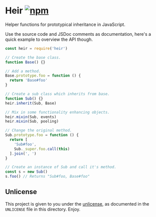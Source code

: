 # Heir [![npm](https://img.shields.io/npm/v/heir.svg)](https://www.npmjs.com/package/heir)

Helper functions for prototypical inheritance in JavaScript.

Use the source code and JSDoc comments as documentation, here's a quick example to overview the API though.

```javascript
const heir = require('heir')

// Create the base class.
function Base() {}

// Add a method.
Base.prototype.foo = function () {
  return 'Base#foo'
}

// Create a sub class which inherits from base.
function Sub() {}
heir.inherit(Sub, Base)

// Mix in some functionality enhancing objects.
heir.mixin(Sub, events)
heir.mixin(Sub, pooling)

// Change the original method.
Sub.prototype.foo = function () {
  return [
    'Sub#foo',
    Sub._super.foo.call(this)
  ].join(', ')
}

// Create an instance of Sub and call it's method.
const s = new Sub()
s.foo() // Returns "Sub#foo, Base#foo"
```

## Unlicense

This project is given to you under the [unlicense][], as documented in the `UNLICENSE` file in this directory. Enjoy.

[unlicense]: http://unlicense.org/
